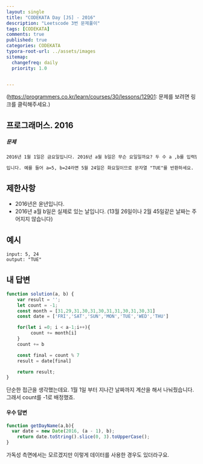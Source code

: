 ```yaml
---
layout: single
title: "CODEKATA Day [JS] - 2016"
description: "Leetscode 3번 문제풀이"
tags: [CODEKATA]
comments: true
published: true
categories: CODEKATA
typora-root-url: ../assets/images
sitemap:
  changefreq: daily
  priority: 1.0


---
```


(https://programmers.co.kr/learn/courses/30/lessons/12901: 문제를 보려면 링크를 클릭해주세요.)

## 프로그래머스. 2016

##### 문제

```markdown
2016년 1월 1일은 금요일입니다. 2016년 a월 b일은 무슨 요일일까요? 두 수 a ,b를 입력받아 2016년 a월 b일이 무슨 요일인지 리턴하는 함수, solution을 완성하세요. 요일의 이름은 일요일부터 토요일까지 각각 SUN,MON,TUE,WED,THU,FRI,SAT

입니다. 예를 들어 a=5, b=24라면 5월 24일은 화요일이므로 문자열 "TUE"를 반환하세요.

```



## 제한사항

- 2016년은 윤년입니다.
- 2016년 a월 b일은 실제로 있는 날입니다. (13월 26일이나 2월 45일같은 날짜는 주어지지 않습니다)



## 예시

```
input: 5, 24
output: "TUE"
```



## 내 답변

```js
function solution(a, b) {
    var result = '';
    let count = -1;
    const month = [31,29,31,30,31,30,31,31,30,31,30,31]
    const date = ['FRI','SAT','SUN','MON','TUE','WED','THU'] 

    for(let i =0; i < a-1;i++){
         count += month[i]
    }   
    count += b

    const final = count % 7 
    result = date[final]

    return result;
}
```

단순한 접근을 생각했는데요. 1월 1일 부터 지나간 날짜까지 계산을 해서 나눠줬습니다. 그래서 count를 -1로 배정했죠.

#### 우수 답변

```js
function getDayName(a,b){
  var date = new Date(2016, (a - 1), b);
    return date.toString().slice(0, 3).toUpperCase();
}
```

가독성 측면에서는 모르겠지만 이렇게 데이터를 사용한 경우도 있더라구요.